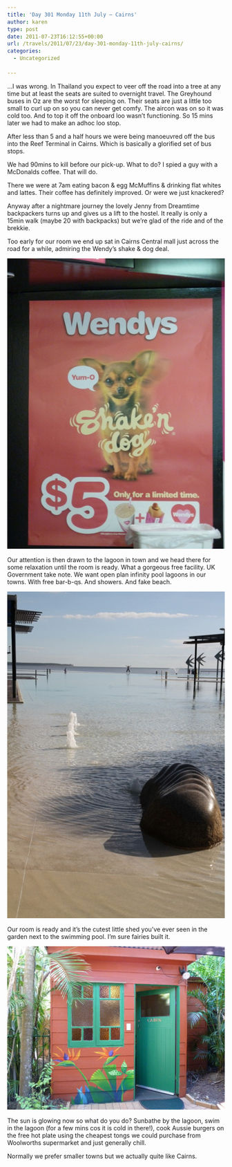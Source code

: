 ```yaml
---
title: 'Day 301 Monday 11th July – Cairns'
author: karen
type: post
date: 2011-07-23T16:12:55+00:00
url: /travels/2011/07/23/day-301-monday-11th-july-cairns/
categories:
  - Uncategorized

---
```

…I was wrong. In Thailand you expect to veer off the road into a tree at any time but at least the seats are suited to overnight travel. The Greyhound buses in Oz are the worst for sleeping on. Their seats are just a little too small to curl up on so you can never get comfy. The aircon was on so it was cold too. And to top it off the onboard loo wasn’t functioning. So 15 mins later we had to make an adhoc loo stop. 

After less than 5 and a half hours we were being manoeuvred off the bus into the Reef Terminal in Cairns. Which is basically a glorified set of bus stops. 

We had 90mins to kill before our pick-up. What to do? I spied a guy with a McDonalds coffee. That will do.

There we were at 7am eating bacon & egg McMuffins & drinking flat whites and lattes. Their coffee has definitely improved. Or were we just knackered?

Anyway after a nightmare journey the lovely Jenny from Dreamtime backpackers turns up and gives us a lift to the hostel. It really is only a 15min walk (maybe 20 with backpacks) but we’re glad of the ride and of the brekkie.

Too early for our room we end up sat in Cairns Central mall just across the road for a while, admiring the Wendy’s shake & dog deal.

![](/travels-wp-content/uploads/2011/07/P1070929.jpg)

Our attention is then drawn to the lagoon in town and we head there for some relaxation until the room is ready. What a gorgeous free facility. UK Government take note. We want open plan infinity pool lagoons in our towns. With free bar-b-qs. And showers. And fake beach. 

![](/travels-wp-content/uploads/2011/07/IMG_8705.jpg)

Our room is ready and it’s the cutest little shed you’ve ever seen in the garden next to the swimming pool. I’m sure fairies built it.

![](/travels-wp-content/uploads/2011/07/P1070935.jpg)

The sun is glowing now so what do you do? Sunbathe by the lagoon, swim in the lagoon (for a few mins cos it is cold in there!), cook Aussie burgers on the free hot plate using the cheapest tongs we could purchase from Woolworths supermarket and just generally chill. 

Normally we prefer smaller towns but we actually quite like Cairns.

 [1]: http://www.mattburns.co.uk/travels/wp-content/uploads/2011/07/P1070929.jpg
 [2]: http://www.mattburns.co.uk/travels/wp-content/uploads/2011/07/IMG_8705.jpg
 [3]: http://www.mattburns.co.uk/travels/wp-content/uploads/2011/07/P1070935.jpg